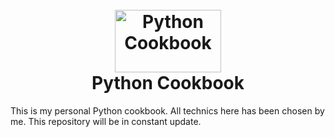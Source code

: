 <h1 align="center">
  <br>
  <a href="https://github.com/loseys/Gauntlet/"><img src="https://user-images.githubusercontent.com/61597947/123966791-1c659400-d98c-11eb-8a56-155b339c4635.png" width=170 height=100 alt="Python Cookbook"></a>
  <br>
  Python Cookbook
  <br>
</h1>

This is my personal Python cookbook. All technics here has been chosen by me. This repository will be in constant update.
